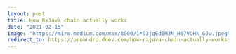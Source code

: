 ```yaml
---
layout: post
title: How RxJava chain actually works
date: "2021-02-15"
image: "https://miro.medium.com/max/8000/1*93jqEdIM3N_H07VQHk_GJw.jpeg"
redirect_to: https://proandroiddev.com/how-rxjava-chain-actually-works-2800692f7e13
---
```



